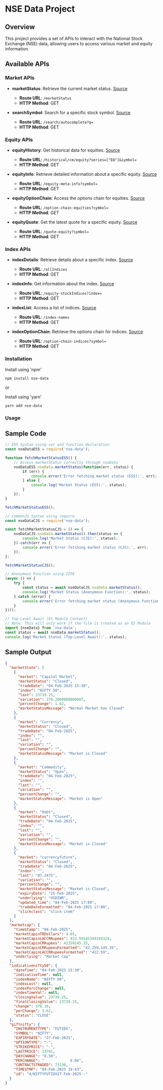 # NSE Data Project

## Overview
This project provides a set of APIs to interact with the National Stock Exchange (NSE) data, allowing users to access various market and equity information.

## Available APIs
### Market APIs
- **marketStatus**: Retrieve the current market status. [Source](./src/api/market-status/market-status.ts)  
  - **Route URL**: `/marketStatus`  
  - **HTTP Method**: GET  

- **searchSymbol**: Search for a specific stock symbol. [Source](./src/api/search-symbol/search-symbol.ts)  
  - **Route URL**: `/search/autocomplete?q=`  
  - **HTTP Method**: GET  

### Equity APIs
- **equityHistory**: Get historical data for equities. [Source](./src/api/equity-history/equity-history.ts)  
  - **Route URL**: `/historical/cm/equity?series=["EQ"]&symbol=`  
  - **HTTP Method**: GET  

- **equityInfo**: Retrieve detailed information about a specific equity. [Source](./src/api/equity-info/equity-info.ts)  
  - **Route URL**: `/equity-meta-info?symbol=`  
  - **HTTP Method**: GET  

- **equityOptionChain**: Access the options chain for equities. [Source](./src/api/equity-option-chain/equity-option-chain.ts)  
  - **Route URL**: `/option-chain-equities?symbol=`  
  - **HTTP Method**: GET  

- **equityQuote**: Get the latest quote for a specific equity. [Source](./src/api/equity-quote/equity-quote.ts)  
  - **Route URL**: `/quote-equity?symbol=`  
  - **HTTP Method**: GET  

### Index APIs
- **indexDetails**: Retrieve details about a specific index. [Source](./src/api/index-details/index-details.ts)  
  - **Route URL**: `/allIndices`  
  - **HTTP Method**: GET  

- **indexInfo**: Get information about the index. [Source](./src/api/index-info/index-info.ts)  
  - **Route URL**: `/equity-stockIndices?index=`  
  - **HTTP Method**: GET  

- **indexList**: Access a list of indices. [Source](./src/api/index-list/index-list.ts)  
  - **Route URL**: `/index-names`  
  - **HTTP Method**: GET  

- **indexOptionChain**: Retrieve the options chain for indices. [Source](./src/api/index-option-chain/index-option-chain.ts)  
  - **Route URL**: `/option-chain-indices?symbol=`  
  - **HTTP Method**: GET  

### Installation


Install using 'npm'


```shell
npm install nse-data
```

or

Install using 'yarn'



```shell
yarn add nse-data
```

### Usage

## Sample Code

```javascript
// ES5 Syntax using var and function declaration
const nseDataES5 = require('nse-data');

function fetchMarketStatusES5() {
    // Access marketStatus correctly through nseData
    nseDataES5.nseData.marketStatus(function(err, status) {
        if (err) {
            console.error('Error fetching market status (ES5):', err);
        } else {
            console.log('Market Status (ES5):', status);
        }
    });
}

fetchMarketStatusES5();

// CommonJS Syntax using require
const nseDataCJS = require('nse-data');

const fetchMarketStatusCJS = () => {
    nseDataCJS.nseData.marketStatus().then(status => {
        console.log('Market Status (CJS):', status);
    }).catch(err => {
        console.error('Error fetching market status (CJS):', err);
    });
};

fetchMarketStatusCJS();

// Anonymous Function using IIFE
(async () => {
    try {
        const status = await nseDataCJS.nseData.marketStatus();
        console.log('Market Status (Anonymous Function):', status);
    } catch (error) {
        console.error('Error fetching market status (Anonymous Function):', error);
    }
})();

// Top-Level Await (ES Module Context)
// Note: This will only work if the file is treated as an ES Module
import {nseData} from 'nse-data';
const status = await nseData.marketStatus();
console.log('Market Status (Top-Level Await):', status);
```

## Sample Output

```json
{
  "marketState": [
    {
      "market": "Capital Market",
      "marketStatus": "Closed",
      "tradeDate": "04-Feb-2025 15:30",
      "index": "NIFTY 50",
      "last": 23739.25,
      "variation": 378.2000000000007,
      "percentChange": 1.62,
      "marketStatusMessage": "Normal Market has Closed"
    },
    {
      "market": "Currency",
      "marketStatus": "Closed",
      "tradeDate": "04-Feb-2025",
      "index": "",
      "last": "",
      "variation": "",
      "percentChange": "",
      "marketStatusMessage": "Market is Closed"
    },
    {
      "market": "Commodity",
      "marketStatus": "Open",
      "tradeDate": "04-Feb-2025",
      "index": "",
      "last": "",
      "variation": "",
      "percentChange": "",
      "marketStatusMessage": "Market is Open"
    },
    {
      "market": "Debt",
      "marketStatus": "Closed",
      "tradeDate": "04-Feb-2025",
      "index": "",
      "last": "",
      "variation": "",
      "percentChange": "",
      "marketStatusMessage": "Market is Closed"
    },
    {
      "market": "currencyfuture",
      "marketStatus": "Closed",
      "tradeDate": "04-Feb-2025",
      "index": "",
      "last": "87.2475",
      "variation": "",
      "percentChange": "",
      "marketStatusMessage": "Market is Closed",
      "expiryDate": "25-Feb-2025",
      "underlying": "USDINR",
      "updated_time": "04-Feb-2025 17:00",
      "tradeDateFormatted": "04-Feb-2025 17:00",
      "slickclass": "slick-item"
    }
  ],
  "marketcap": {
    "timeStamp": "04-Feb-2025",
    "marketCapinTRDollars": 4.85,
    "marketCapinLACCRRupees": 422.59145349194324,
    "marketCapinCRRupees": 42259145.35,
    "marketCapinCRRupeesFormatted": "42,259,145.35",
    "marketCapinLACCRRupeesFormatted": "422.59",
    "underlying": "Market Cap"
  },
  "indicativenifty50": {
    "dateTime": "04-Feb-2025 15:30",
    "indicativeTime": null,
    "indexName": "NIFTY 50",
    "indexLast": null,
    "indexPercChange": null,
    "indexTimeVal": null,
    "closingValue": 23739.25,
    "finalClosingValue": 23739.25,
    "change": 378.16,
    "perChange": 1.62,
    "status": "CLOSE"
  },
  "giftnifty": {
    "INSTRUMENTTYPE": "FUTIDX",
    "SYMBOL": "NIFTY",
    "EXPIRYDATE": "27-Feb-2025",
    "OPTIONTYPE": "-",
    "STRIKEPRICE": "-",
    "LASTPRICE": 23781,
    "DAYCHANGE": "8.50",
    "PERCHANGE": "            0.04",
    "CONTRACTSTRADED": 73138,
    "TIMESTMP": "04-Feb-2025 19:43",
    "id": "4/NIFTYFUTIDX27-Feb-2025--"
  }
}
